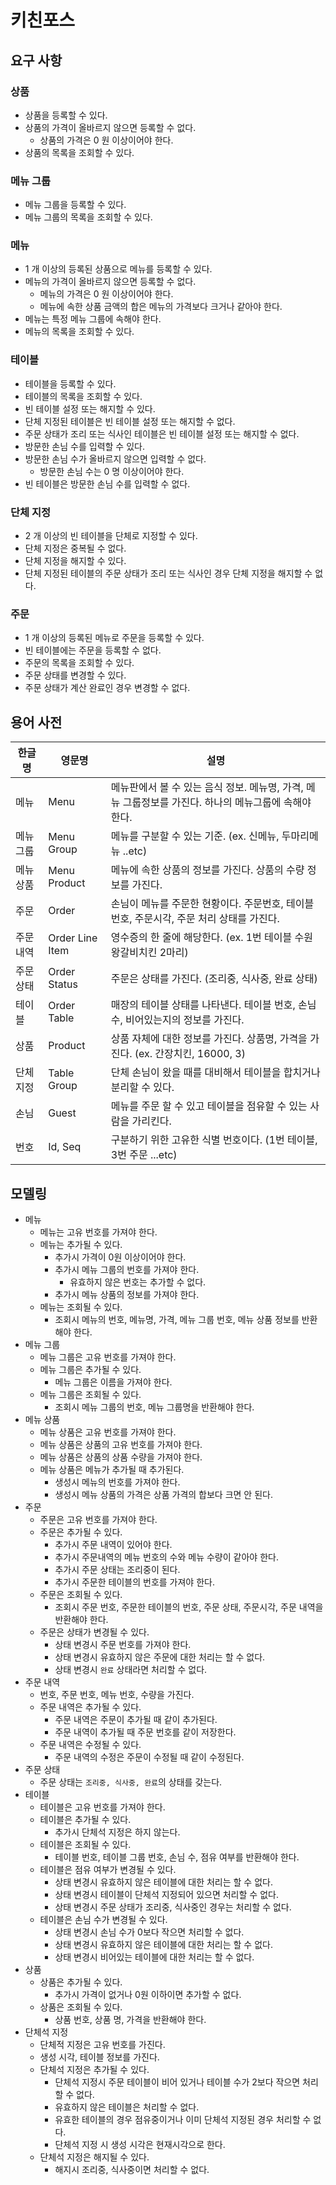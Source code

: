 # 키친포스

## 요구 사항

### 상품

* 상품을 등록할 수 있다.
* 상품의 가격이 올바르지 않으면 등록할 수 없다.
    * 상품의 가격은 0 원 이상이어야 한다.
* 상품의 목록을 조회할 수 있다.

### 메뉴 그룹

* 메뉴 그룹을 등록할 수 있다.
* 메뉴 그룹의 목록을 조회할 수 있다.

### 메뉴

* 1 개 이상의 등록된 상품으로 메뉴를 등록할 수 있다.
* 메뉴의 가격이 올바르지 않으면 등록할 수 없다.
    * 메뉴의 가격은 0 원 이상이어야 한다.
    * 메뉴에 속한 상품 금액의 합은 메뉴의 가격보다 크거나 같아야 한다.
* 메뉴는 특정 메뉴 그룹에 속해야 한다.
* 메뉴의 목록을 조회할 수 있다.

### 테이블

* 테이블을 등록할 수 있다.
* 테이블의 목록을 조회할 수 있다.
* 빈 테이블 설정 또는 해지할 수 있다.
* 단체 지정된 테이블은 빈 테이블 설정 또는 해지할 수 없다.
* 주문 상태가 조리 또는 식사인 테이블은 빈 테이블 설정 또는 해지할 수 없다.
* 방문한 손님 수를 입력할 수 있다.
* 방문한 손님 수가 올바르지 않으면 입력할 수 없다.
    * 방문한 손님 수는 0 명 이상이어야 한다.
* 빈 테이블은 방문한 손님 수를 입력할 수 없다.

### 단체 지정

* 2 개 이상의 빈 테이블을 단체로 지정할 수 있다.
* 단체 지정은 중복될 수 없다.
* 단체 지정을 해지할 수 있다.
* 단체 지정된 테이블의 주문 상태가 조리 또는 식사인 경우 단체 지정을 해지할 수 없다.

### 주문

* 1 개 이상의 등록된 메뉴로 주문을 등록할 수 있다.
* 빈 테이블에는 주문을 등록할 수 없다.
* 주문의 목록을 조회할 수 있다.
* 주문 상태를 변경할 수 있다.
* 주문 상태가 계산 완료인 경우 변경할 수 없다.

## 용어 사전

| 한글명 | 영문명 | 설명 |
| --- | --- | --- |
| 메뉴 | Menu | 메뉴판에서 볼 수 있는 음식 정보. 메뉴명, 가격, 메뉴 그룹정보를 가진다. 하나의 메뉴그룹에 속해야 한다. |
| 메뉴 그룹 | Menu Group | 메뉴를 구분할 수 있는 기준. (ex. 신메뉴, 두마리메뉴 ..etc) |
| 메뉴 상품 | Menu Product | 메뉴에 속한 상품의 정보를 가진다. 상품의 수량 정보를 가진다. |
| 주문 | Order | 손님이 메뉴를 주문한 현황이다. 주문번호, 테이블번호, 주문시각, 주문 처리 상태를 가진다. |
| 주문 내역 | Order Line Item | 영수증의 한 줄에 해당한다. (ex. 1번 테이블 수원왕갈비치킨 2마리) |
| 주문 상태 | Order Status | 주문은 상태를 가진다. (조리중, 식사중, 완료 상태) |
| 테이블 | Order Table | 매장의 테이블 상태를 나타낸다. 테이블 번호, 손님 수, 비어있는지의 정보를 가진다. |
| 상품 | Product | 상품 자체에 대한 정보를 가진다. 상품명, 가격을 가진다. (ex. 간장치킨, 16000, 3) |
| 단체 지정 | Table Group | 단체 손님이 왔을 때를 대비해서 테이블을 합치거나 분리할 수 있다. |
| 손님 | Guest | 메뉴를 주문 할 수 있고 테이블을 점유할 수 있는 사람을 가리킨다. |
| 번호 | Id, Seq | 구분하기 위한 고유한 식별 번호이다.  (1번 테이블, 3번 주문 ...etc) |

## 모델링
 * 메뉴
    * 메뉴는 고유 번호를 가져야 한다.
    * 메뉴는 추가될 수 있다.
        * 추가시 가격이 0원 이상이어야 한다.
        * 추가시 메뉴 그룹의 번호를 가져야 한다.
            * 유효하지 않은 번호는 추가할 수 없다.
        * 추가시 메뉴 상품의 정보를 가져야 한다.
    * 메뉴는 조회될 수 있다.
        * 조회시 메뉴의 번호, 메뉴명, 가격, 메뉴 그룹 번호, 메뉴 상품 정보를 반환해야 한다.
* 메뉴 그룹
    * 메뉴 그룹은 고유 번호를 가져야 한다.
    * 메뉴 그룹은 추가될 수 있다.
        * 메뉴 그룹은 이름을 가져야 한다.
    * 메뉴 그룹은 조회될 수 있다.
        * 조회시 메뉴 그룹의 번호, 메뉴 그룹명을 반환해야 한다.
* 메뉴 상품
    * 메뉴 상품은 고유 번호를 가져야 한다.
    * 메뉴 상품은 상품의 고유 번호를 가져야 한다.
    * 메뉴 상품은 상품의 상품 수량을 가져야 한다.
    * 메뉴 상품은 메뉴가 추가될 때 추가된다.
        * 생성시 메뉴의 번호를 가져야 한다.
        * 생성시 메뉴 상품의 가격은 상품 가격의 합보다 크면 안 된다.
* 주문
    * 주문은 고유 번호를 가져야 한다.
    * 주문은 추가될 수 있다.
        * 추가시 주문 내역이 있어야 한다.
        * 추가시 주문내역의 메뉴 번호의 수와 메뉴 수량이 같아야 한다.
        * 추가시 주문 상태는 조리중이 된다.
        * 추가시 주문한 테이블의 번호를 가져야 한다.
    * 주문은 조회될 수 있다.
        * 조회시 주문 번호, 주문한 테이블의 번호, 주문 상태, 주문시각, 주문 내역을 반환해야 한다.
    * 주문은 상태가 변경될 수 있다.
        * 상태 변경시 주문 번호를 가져야 한다.
        * 상태 변경시 유효하지 않은 주문에 대한 처리는 할 수 없다.
        * 상태 변경시 `완료` 상태라면 처리할 수 없다.
* 주문 내역
    * 번호, 주문 번호, 메뉴 번호, 수량을 가진다.
    * 주문 내역은 추가될 수 있다.
        * 주문 내역은 주문이 추가될 때 같이 추가된다.
        * 주문 내역이 추가될 때 주문 번호를 같이 저장한다.
    * 주문 내역은 수정될 수 있다.
        * 주문 내역의 수정은 주문이 수정될 때 같이 수정된다.
* 주문 상태
    * 주문 상태는 `조리중, 식사중, 완료`의 상태를 갖는다.
* 테이블
    * 테이블은 고유 번호를 가져야 한다.
    * 테이블은 추가될 수 있다.
        * 추가시 단체석 지정은 하지 않는다.
    * 테이블은 조회될 수 있다.
        * 테이블 번호, 테이블 그룹 번호, 손님 수, 점유 여부를 반환해야 한다.
    * 테이블은 점유 여부가 변경될 수 있다.
        * 상태 변경시 유효하지 않은 테이블에 대한 처리는 할 수 없다.
        * 상태 변경시 테이블이 단체석 지정되어 있으면 처리할 수 없다.
        * 상태 변경시 주문 상태가 조리중, 식사중인 경우는 처리할 수 없다.
    * 테이블은 손님 수가 변경될 수 있다.
        * 상태 변경시 손님 수가 0보다 작으면 처리할 수 없다.
        * 상태 변경시 유효하지 않은 테이블에 대한 처리는 할 수 없다.
        * 상태 변경시 비어있는 테이블에 대한 처리는 할 수 없다.
* 상품
    * 상품은 추가될 수 있다.
        * 추가시 가격이 없거나 0원 이하이면 추가할 수 없다.
    * 상품은 조회될 수 있다.
        * 상품 번호, 상품 명, 가격을 반환해야 한다.
* 단체석 지정
    * 단체적 지정은 고유 번호를 가진다.
    * 생성 시각, 테이블 정보를 가진다.
    * 단체석 지정은 추가될 수 있다.
        * 단체석 지정시 주문 테이블이 비어 있거나 테이블 수가 2보다 작으면 처리할 수 없다.
        * 유효하지 않은 테이블은 처리할 수 없다.
        * 유효한 테이블의 경우 점유중이거나 이미 단체석 지정된 경우 처리할 수 없다.
        * 단체석 지정 시 생성 시각은 현재시각으로 한다.
    * 단체석 지정은 해지될 수 있다.
        * 해지시 조리중, 식사중이면 처리할 수 없다.
